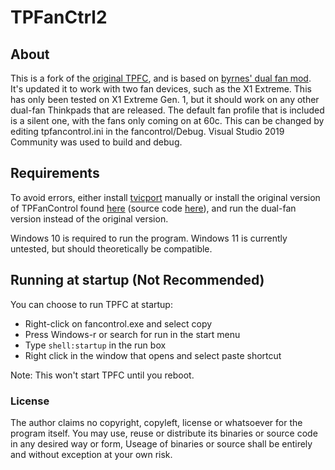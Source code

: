 # TPFanCtrl2

## About

This is a fork of the [original TPFC](https://github.com/ThinkPad-Forum/TPFanControl/tree/master/fancontrol), and is based on [byrnes' dual fan mod](https://github.com/byrnes/TPFanControl). It's updated it to work with two fan devices, such as the X1 Extreme. This has only been tested on X1 Extreme Gen. 1, but it should work on any other dual-fan Thinkpads that are released. The default fan profile that is included is a silent one, with the fans only coming on at 60c. This can be changed by editing tpfancontrol.ini in the fancontrol/Debug. Visual Studio 2019 Community was used to build and debug.

## Requirements

To avoid errors, either install [tvicport](https://www.entechtaiwan.com/dev/port/index.shtm) manually or install the original version of TPFanControl found [here](https://sourceforge.net/projects/tp4xfancontrol/) (source code [here](https://github.com/ThinkPad-Forum/TPFanControl)), and run the dual-fan version instead of the original version.

Windows 10 is required to run the program. Windows 11 is currently untested, but should theoretically be compatible.

## Running at startup (Not Recommended)

You can choose to run TPFC at startup:

- Right-click on fancontrol.exe and select copy
- Press Windows-r or search for run in the start menu
- Type `shell:startup` in the run box
- Right click in the window that opens and select paste shortcut

Note: This won't start TPFC until you reboot.


### License
The author claims no copyright, copyleft, license or whatsoever for the program itself. You may use, reuse or distribute its binaries or source code in any desired way or form, Useage of binaries or source shall be entirely and without exception at your own risk.
